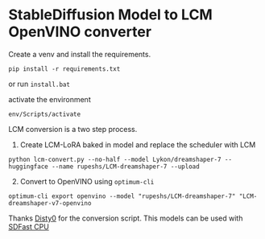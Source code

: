 # StableDiffusion Model to LCM OpenVINO converter

Create a venv and install the requirements.

`pip install -r requirements.txt`

or run `install.bat`

activate the environment

`env/Scripts/activate`

LCM conversion is a two step process.

1. Create LCM-LoRA baked in model and replace the scheduler with LCM

`python lcm-convert.py --no-half --model Lykon/dreamshaper-7 --huggingface --name rupeshs/LCM-dreamshaper-7 --upload`

2. Convert to OpenVINO using `optimum-cli`

`optimum-cli export openvino --model "rupeshs/LCM-dreamshaper-7" "LCM-dreamshaper-v7-openvino`

Thanks [Disty0](https://github.com/Disty0) for the conversion script.
This models can be used with [SDFast CPU](https://github.com/rupeshs/fastsdcpu)
